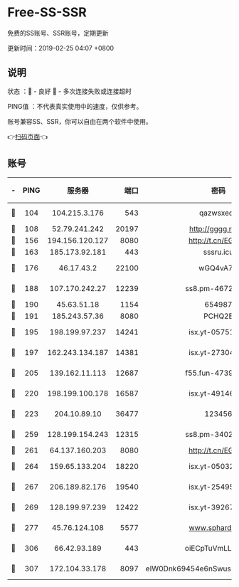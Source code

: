 # Free-SS-SSR

免费的SS账号、SSR账号，定期更新

更新时间：2019-02-25 04:07 +0800

## 说明

状态     ：🙂 - 良好 🙁 - 多次连接失败或连接超时

PING值   ：不代表真实使用中的速度，仅供参考。

账号兼容SS、SSR，你可以自由在两个软件中使用。

👉[扫码页面](https://liesauer.github.io/free-ss-ssr.github.io/)👈

## 账号

|-|PING|服务器|端口|密码|加密方式|区域|
|:----:|:----:|:-----:|-----:|:----:|:----:|:----:|
|🙂|104|104.215.3.176|543|qazwsxedc|aes-256-gcm|JP|
|🙂|108|52.79.241.242|20197|http://gggg.rocks|chacha20|KR|
|🙂|156|194.156.120.127|8080|http://t.cn/EGJIyrl|rc4-md5|RU|
|🙂|163|185.173.92.181|443|sssru.icu|rc4-md5|RU|
|🙂|176|46.17.43.2|22100|wGQ4vA7D|aes-256-gcm|RU|
|🙂|188|107.170.242.27|12239|ss8.pm-46728067|aes-256-cfb|US|
|🙂|190|45.63.51.18|1154|654987|chacha20|US|
|🙂|191|185.243.57.36|8080|PCHQ2E|rc4-md5|US|
|🙂|195|198.199.97.237|14241|isx.yt-05751748|aes-256-cfb|US|
|🙂|197|162.243.134.187|14381|isx.yt-27304607|aes-256-cfb|US|
|🙂|205|139.162.11.113|12687|f55.fun-47392375|aes-256-cfb|SG|
|🙂|220|198.199.100.178|16587|isx.yt-49146501|aes-256-cfb|US|
|🙂|223|204.10.89.10|36477|123456|aes-256-cfb|US|
|🙂|259|128.199.154.243|12315|ss8.pm-34025795|aes-256-cfb|SG|
|🙂|261|64.137.160.203|8080|http://t.cn/EGJIyrl|rc4-md5|CA|
|🙂|264|159.65.133.204|18220|isx.yt-05032112|aes-256-cfb|SG|
|🙂|267|206.189.82.176|19540|isx.yt-25495933|aes-256-cfb|SG|
|🙂|269|128.199.97.239|12422|isx.yt-39267697|aes-256-cfb|SG|
|🙂|277|45.76.124.108|5577|www.sphard.com|aes-256-cfb|AU|
|🙂|306|66.42.93.189|443|oiECpTuVmLLxk4Ts|aes-256-cfb|US|
|🙂|307|172.104.33.178|8097|eIW0Dnk69454e6nSwuspv9DmS201tQ0D|aes-256-cfb|SG|

